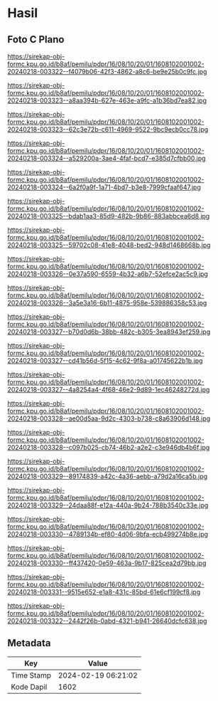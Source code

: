 # Hasil

## Foto C Plano

https://sirekap-obj-formc.kpu.go.id/b8af/pemilu/pdpr/16/08/10/20/01/1608102001002-20240218-003322--f4079b06-42f3-4862-a8c6-be9e25b0c9fc.jpg

https://sirekap-obj-formc.kpu.go.id/b8af/pemilu/pdpr/16/08/10/20/01/1608102001002-20240218-003323--a8aa394b-627e-463e-a9fc-a1b36bd7ea82.jpg

https://sirekap-obj-formc.kpu.go.id/b8af/pemilu/pdpr/16/08/10/20/01/1608102001002-20240218-003323--62c3e72b-c611-4969-9522-9bc9ecb0cc78.jpg

https://sirekap-obj-formc.kpu.go.id/b8af/pemilu/pdpr/16/08/10/20/01/1608102001002-20240218-003324--a529200a-3ae4-4faf-bcd7-e385d7cfbb00.jpg

https://sirekap-obj-formc.kpu.go.id/b8af/pemilu/pdpr/16/08/10/20/01/1608102001002-20240218-003324--6a2f0a9f-1a71-4bd7-b3e8-7999cfaaf647.jpg

https://sirekap-obj-formc.kpu.go.id/b8af/pemilu/pdpr/16/08/10/20/01/1608102001002-20240218-003325--bdab1aa3-85d9-482b-9b86-883abbcea6d8.jpg

https://sirekap-obj-formc.kpu.go.id/b8af/pemilu/pdpr/16/08/10/20/01/1608102001002-20240218-003325--59702c08-41e8-4048-bed2-948d1468668b.jpg

https://sirekap-obj-formc.kpu.go.id/b8af/pemilu/pdpr/16/08/10/20/01/1608102001002-20240218-003326--0e37a590-6559-4b32-a6b7-52efce2ac5c9.jpg

https://sirekap-obj-formc.kpu.go.id/b8af/pemilu/pdpr/16/08/10/20/01/1608102001002-20240218-003326--3a5e3a16-6b11-4875-958e-539886358c53.jpg

https://sirekap-obj-formc.kpu.go.id/b8af/pemilu/pdpr/16/08/10/20/01/1608102001002-20240218-003327--b70d0d6b-38bb-482c-b305-3ea8943ef259.jpg

https://sirekap-obj-formc.kpu.go.id/b8af/pemilu/pdpr/16/08/10/20/01/1608102001002-20240218-003327--cd41b56d-5f15-4c62-9f8a-a01745622b1b.jpg

https://sirekap-obj-formc.kpu.go.id/b8af/pemilu/pdpr/16/08/10/20/01/1608102001002-20240218-003327--4a8254a4-4f68-46e2-9d89-1ec46248272d.jpg

https://sirekap-obj-formc.kpu.go.id/b8af/pemilu/pdpr/16/08/10/20/01/1608102001002-20240218-003328--ae00d5aa-9d2c-4303-b738-c8a63906d148.jpg

https://sirekap-obj-formc.kpu.go.id/b8af/pemilu/pdpr/16/08/10/20/01/1608102001002-20240218-003328--c097b025-cb74-46b2-a2e2-c3e946db4b6f.jpg

https://sirekap-obj-formc.kpu.go.id/b8af/pemilu/pdpr/16/08/10/20/01/1608102001002-20240218-003329--89174839-a42c-4a36-aebb-a79d2a16ca5b.jpg

https://sirekap-obj-formc.kpu.go.id/b8af/pemilu/pdpr/16/08/10/20/01/1608102001002-20240218-003329--24daa88f-e12a-440a-9b24-788b3540c33e.jpg

https://sirekap-obj-formc.kpu.go.id/b8af/pemilu/pdpr/16/08/10/20/01/1608102001002-20240218-003330--4789134b-ef80-4d06-9bfa-ecb499274b8e.jpg

https://sirekap-obj-formc.kpu.go.id/b8af/pemilu/pdpr/16/08/10/20/01/1608102001002-20240218-003330--ff437420-0e59-463a-9b17-825cea2d79bb.jpg

https://sirekap-obj-formc.kpu.go.id/b8af/pemilu/pdpr/16/08/10/20/01/1608102001002-20240218-003331--9515e652-e1a8-431c-85bd-61e6cf199cf8.jpg

https://sirekap-obj-formc.kpu.go.id/b8af/pemilu/pdpr/16/08/10/20/01/1608102001002-20240218-003322--2442f26b-0abd-4321-b941-26640dcfc638.jpg


## Metadata

| Key        | Value               |
| ---------- | ------------------- |
| Time Stamp | 2024-02-19 06:21:02 |
| Kode Dapil | 1602                |



